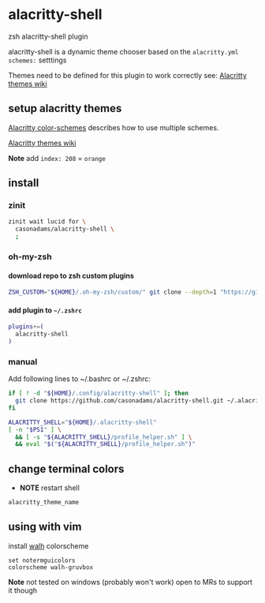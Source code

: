 # alacritty-shell

zsh alacritty-shell plugin

alacritty-shell is a dynamic theme chooser based on the `alacritty.yml`
`schemes:` setttings

Themes need to be defined for this plugin to work correctly see:
[Alacritty themes wiki](https://github.com/casonadams/alacritty-shell/wiki/Themes)

## setup alacritty themes

[Alacritty color-schemes](https://github.com/alacritty/alacritty/wiki/Color-schemes)
describes how to use multiple schemes.

[Alacritty themes wiki](https://github.com/casonadams/alacritty-shell/wiki/Themes)

 **Note** add `index: 208` = `orange`

## install

### zinit

```zsh
zinit wait lucid for \
  casonadams/alacritty-shell \
  ;
```

### oh-my-zsh

#### download repo to zsh custom plugins

```sh
ZSH_CUSTOM="${HOME}/.oh-my-zsh/custom/" git clone --depth=1 "https://github.com/casonadams/alacritty-shell.git" "${ZSH_CUSTOM}/plugins/alacritty-shell"
```

#### add plugin to `~/.zshrc`

```zsh
plugins+=(
  alacritty-shell
)
```

### manual

Add following lines to ~/.bashrc or ~/.zshrc:

```sh
if [ ! -d "${HOME}/.config/alacritty-shell" ]; then
  git clone https://github.com/casonadams/alacritty-shell.git ~/.alacritty-shell
fi

ALACRITTY_SHELL="${HOME}/.alacritty-shell"
[ -n "$PS1" ] \
  && [ -s "${ALACRITTY_SHELL}/profile_helper.sh" ] \
  && eval "$("${ALACRITTY_SHELL}/profile_helper.sh")"
```

## change terminal colors

- **NOTE** restart shell

```sh
alacritty_theme_name
```

## using with vim

install [walh](https://github.com/casonadams/walh) colorscheme

```vimrc
set notermguicolors
colorscheme walh-gruvbox
```

**Note** not tested on windows (probably won't work) open to MRs to support it
though
